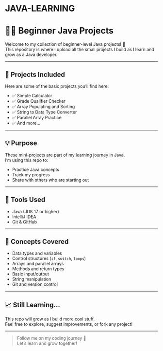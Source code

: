 # JAVA-LEARNING
# 👨‍💻 Beginner Java Projects

Welcome to my collection of beginner-level Java projects! 🚀  
This repository is where I upload all the small projects I build as I learn and grow as a Java developer.

---

## 📂 Projects Included

Here are some of the basic projects you’ll find here:

- ✅ Simple Calculator
- ✅ Grade Qualifier Checker
- ✅ Array Populating and Sorting
- ✅ String to Data Type Converter
- ✅ Parallel Array Practice
- ✅ And more...

---

## 💡 Purpose

These mini-projects are part of my learning journey in Java.  
I’m using this repo to:
- Practice Java concepts
- Track my progress
- Share with others who are starting out

---

## 🔧 Tools Used

- Java (JDK 17 or higher)
- IntelliJ IDEA
- Git & GitHub

---

## 🧠 Concepts Covered

- Data types and variables
- Control structures (`if`, `switch`, `loops`)
- Arrays and parallel arrays
- Methods and return types
- Basic input/output
- String manipulation
- Git and version control

---

## 📈 Still Learning...

This repo will grow as I build more cool stuff.  
Feel free to explore, suggest improvements, or fork any project!

---

> Follow me on my coding journey 🙌  
> Let’s learn and grow together!

